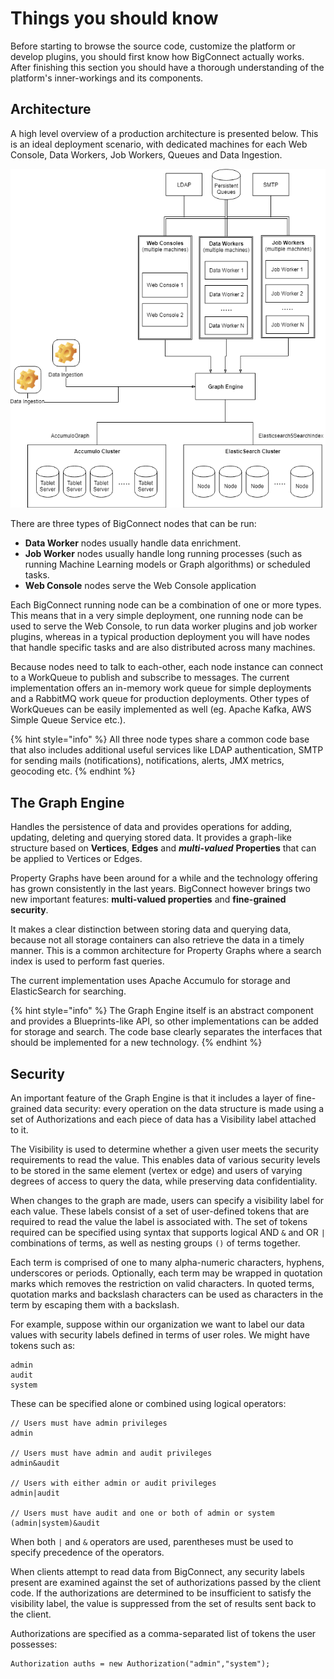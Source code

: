 # Things you should know

Before starting to browse the source code, customize the platform or develop plugins, you should first know how BigConnect actually works. After finishing this section you should have a thorough understanding of the platform's inner-workings and its components.

## Architecture

A high level overview of a production architecture is presented below. This is an ideal deployment scenario, with dedicated machines for each Web Console, Data Workers, Job Workers, Queues and Data Ingestion.

![](../.gitbook/assets/architecture.png)

There are three types of BigConnect nodes that can be run:

* **Data Worker** nodes usually handle data enrichment. 
* **Job Worker** nodes usually handle long running processes \(such as running Machine Learning models or Graph algorithms\) or scheduled tasks.
* **Web Console** nodes serve the Web Console application

Each BigConnect running node can be a combination of one or more types. This means that in a very simple deployment, one running node can be used to serve the Web Console, to run data worker plugins and job worker plugins, whereas in a typical production deployment you will have nodes that handle specific tasks and are also distributed across many machines.

Because nodes need to talk to each-other, each node instance can connect to a WorkQueue to publish and subscribe to messages. The current implementation offers an in-memory work queue for simple deployments and a RabbitMQ work queue for production deployments. Other types of WorkQueues can be easily implemented as well \(eg. Apache Kafka, AWS Simple Queue Service etc.\).

{% hint style="info" %}
All three node types share a common code base that also includes additional useful services like LDAP authentication, SMTP for sending mails \(notifications\), notifications, alerts, JMX metrics, geocoding etc.
{% endhint %}

## The Graph Engine

Handles the persistence of data and provides operations for adding, updating, deleting and querying stored data. It provides a graph-like structure based on **Vertices**, **Edges** and _**multi-valued**_ **Properties** that can be applied to Vertices or Edges. 

Property Graphs have been around for a while and the technology offering has grown consistently in the last years. BigConnect however brings two new important features: **multi-valued properties** and **fine-grained security**.

It makes a clear distinction between storing data and querying data, because not all storage containers can also retrieve the data in a timely manner. This is a common architecture for Property Graphs where a search index is used to perform fast queries.

The current implementation uses Apache Accumulo for storage and ElasticSearch for searching. 

{% hint style="info" %}
The Graph Engine itself is an abstract component and provides a Blueprints-like API, so other implementations can be added for storage and search. The code base clearly separates the interfaces that should be implemented for a new technology.
{% endhint %}

## Security

An important feature of the Graph Engine is that it includes a layer of fine-grained data security: every operation on the data structure is made using a set of Authorizations and each piece of data has a Visibility label attached to it. 

The Visibility is used to determine whether a given user meets the security requirements to read the value.  This enables data of various security levels to be stored in the same element \(vertex or edge\) and users of varying degrees of access to query the data, while preserving data confidentiality.

When changes to the graph are made, users can specify a visibility label for each value. These labels consist of a set of user-defined tokens that are required to read the value the label is associated with.  The set of tokens required can be specified using syntax that supports logical AND `&` and OR `|` combinations of terms, as well as nesting groups `()` of terms together.

Each term is comprised of one to many alpha-numeric characters, hyphens, underscores or periods. Optionally, each term may be wrapped in quotation marks which removes the restriction on valid characters. In quoted terms, quotation marks and backslash characters can be used as characters in the term by escaping them with a backslash.

For example, suppose within our organization we want to label our data values with security labels defined in terms of user roles. We might have tokens such as:

```text
admin
audit
system
```

These can be specified alone or combined using logical operators:

```text
// Users must have admin privileges
admin

// Users must have admin and audit privileges
admin&audit

// Users with either admin or audit privileges
admin|audit

// Users must have audit and one or both of admin or system
(admin|system)&audit
```

When both `|` and `&` operators are used, parentheses must be used to specify precedence of the operators.

When clients attempt to read data from BigConnect,  any security labels present are examined against the set of authorizations passed by the client code.  If the authorizations are determined to be insufficient to satisfy the visibility label, the value is suppressed from the set of results sent back to the client.

Authorizations are specified as a comma-separated list of tokens the user possesses:

```text
Authorization auths = new Authorization("admin","system");
```

